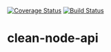 [![Coverage Status](https://coveralls.io/repos/github/souzaarj/clean-node-api/badge.svg?branch=master)](https://coveralls.io/github/souzaarj/clean-node-api?branch=master)
[![Build Status](https://travis-ci.com/souzaarj/clean-node-api.svg?branch=master)](https://travis-ci.com/souzaarj/clean-node-api)
# clean-node-api 
